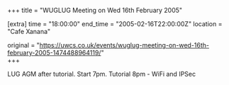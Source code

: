 +++
title = "WUGLUG Meeting on Wed 16th February 2005"

[extra]
time = "18:00:00"
end_time = "2005-02-16T22:00:00Z"
location = "Cafe Xanana"

original = "https://uwcs.co.uk/events/wuglug-meeting-on-wed-16th-february-2005-1474488964119/"    
+++

LUG AGM after tutorial. Start 7pm. Tutorial 8pm - WiFi and IPSec

